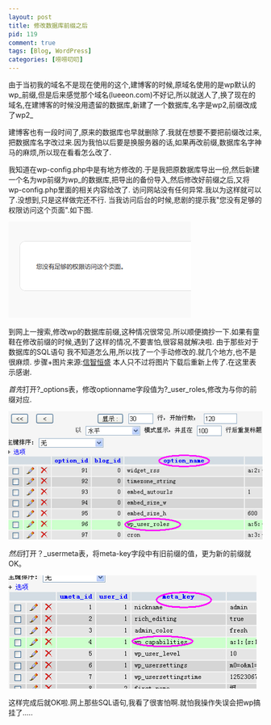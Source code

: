 ```yaml
--- 
layout: post
title: 修改数据库前缀之后
pid: 119
comment: true
tags: [Blog, WordPress]
categories: [唠唠叨叨]
---
```

由于当初我的域名不是现在使用的这个,建博客的时候,原域名使用的是wp默认的wp\_前缀,但是后来感觉那个域名(lueeon.com)不好记,所以就送人了,换了现在的域名,在建博客的时候没用遗留的数据库,新建了一个数据库,名字是wp2,前缀改成了wp2_ 

建博客也有一段时间了,原来的数据库也早就删除了.我就在想要不要把前缀改过来,把数据库名字改过来.因为我怕以后要是换服务器的话,如果再改前缀,数据库名字神马的麻烦,所以现在看看怎么改了.

我知道在wp-config.php中是有地方修改的.于是我把原数据库导出一份,然后新建一个名为wp前缀为wp_的数据库,把导出的备份导入,然后修改好前缀之后,又将wp-config.php里面的相关内容给改了.
访问网站没有任何异常.我以为这样就可以了.没想到,只是这样做完还不行.
当我访问后台的时候,悲剧的提示我"您没有足够的权限访问这个页面".如下图.

![](/uploads/2011/05/07_01.png)

到网上一搜索,修改wp的数据库前缀,这种情况很常见.所以顺便摘抄一下.如果有童鞋在修改前缀的时候,遇到了这样的情况,不要害怕,很容易就解决啦.
由于那些对于数据库的SQL语句 我不知道怎么用,所以找了一个手动修改的.就几个地方,也不是很麻烦.
步骤+图片来源:[信智恒盛](http://www.forsuc.com/blog/wordpress/no-access-wordpress-wp-admin.html) 本人只不过将图片下载后重新上传了.在这里表示感谢.

*首先*打开?\_options表，修改optionname字段值为?\_user_roles,修改为与你的前缀对应.

![](/uploads/2011/05/07_02.jpg)

*然后*打开？\_usermeta表，将meta-key字段中有旧前缀的值，更为新的前缀就OK。

![](/uploads/2011/05/07_03.jpg)

这样完成后就OK啦.网上那些SQL语句,我看了很害怕啊.就怕我操作失误会把wp搞挂了.....
